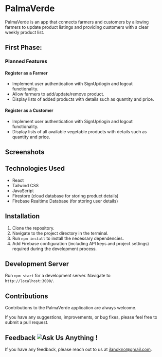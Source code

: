 # PalmaVerde

PalmaVerde is an app that connects farmers and customers by allowing farmers to update product listings and providing customers with a clear weekly product list.

## First Phase:

### Planned Features

#### Register as a Farmer

- Implement user authentication with SignUp/login and logout functionality.
- Allow farmers to add/update/remove product.
- Display lists of added products with details such as quantity and price.

#### Register as a Customer

- Implement user authentication with SignUp/login and logout functionality.
- Display lists of all available vegetable products with details such as quantity and price.

## Screenshots

## Technologies Used

- React
- Tailwind CSS
- JavaScript
- Firestore (cloud database for storing product details)
- Firebase Realtime Database (for storing user details)

## Installation

1. Clone the repository.
2. Navigate to the project directory in the terminal.
3. Run `npm install` to install the necessary dependencies.
4. Add Firebase configuration (including API keys and project settings) required during the development process.

## Development Server

Run `npm start` for a development server. Navigate to `http://localhost:3000/`.

## Contributions

Contributions to the PalmaVerde application are always welcome.

If you have any suggestions, improvements, or bug fixes, please feel free to submit a pull request.

## Feedback ![Ask Us Anything !](https://img.shields.io/badge/Ask%20me-anything-1abc9c.svg)

If you have any feedback, please reach out to us at ilanokno@gmail.com.
